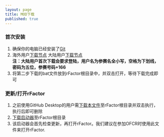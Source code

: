 ```yaml
---
layout: page
title: MOD下载
published: true
---
```

### 首次安装  
1. 确保你的电脑已经安装了[Git](https://git-scm.com/downloads)  
2. 海外用户[下载节点](https://ofcr.github.io/scripts/OFCR_Downloader.bat)  大陆用户[下载节点](https://ofcr.github.io/scripts/OFCR_Downloader_CN.bat)  
**注：大陆用户首次下载会要求登陆，用户名为参赛名全小写，空格为下划线，密码为五位，参赛号码+166**  
3. 将第二步下载的bat文件放到rFactor根目录中，并双击打开，等待下载完成即可  

### 更新/打开rFactor  
1. 之前使用GitHub Desktop的用户需[下载本文件](https://ofcr.github.io/scripts/OFCR_GUI_Transfer.bat)至rFactor根目录并双击执行，执行后即可删除  
2. [下载启动器](https://ofcr.github.io/scripts/OFCR_Launcher.bat)至rFactor根目录  
3. 该启动器会首先检查更新，再打开rFactor。我们建议在参加OFCR时使用此文件来打开rFactor.  